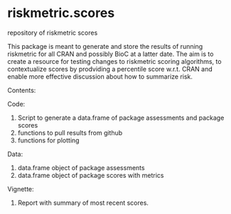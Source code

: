 # riskmetric.scores
repository of riskmetric scores

This package is meant to generate and store the results of running riskmetric for all CRAN and possibly BioC at a latter date. The aim is to create a resource for testing changes to riskmetric scoring algorithms, to contextualize scores by prodviding a percentile score w.r.t. CRAN and enable more effective discussion about how to summarize risk.

Contents:

Code:
  1) Script to generate a data.frame of package assessments and package scores
  2) functions to pull results from github
  3) functions for plotting

Data:
  1) data.frame object of package assessments
  2) data.frame object of package scores with metrics

Vignette:
  1) Report with summary of most recent scores.


